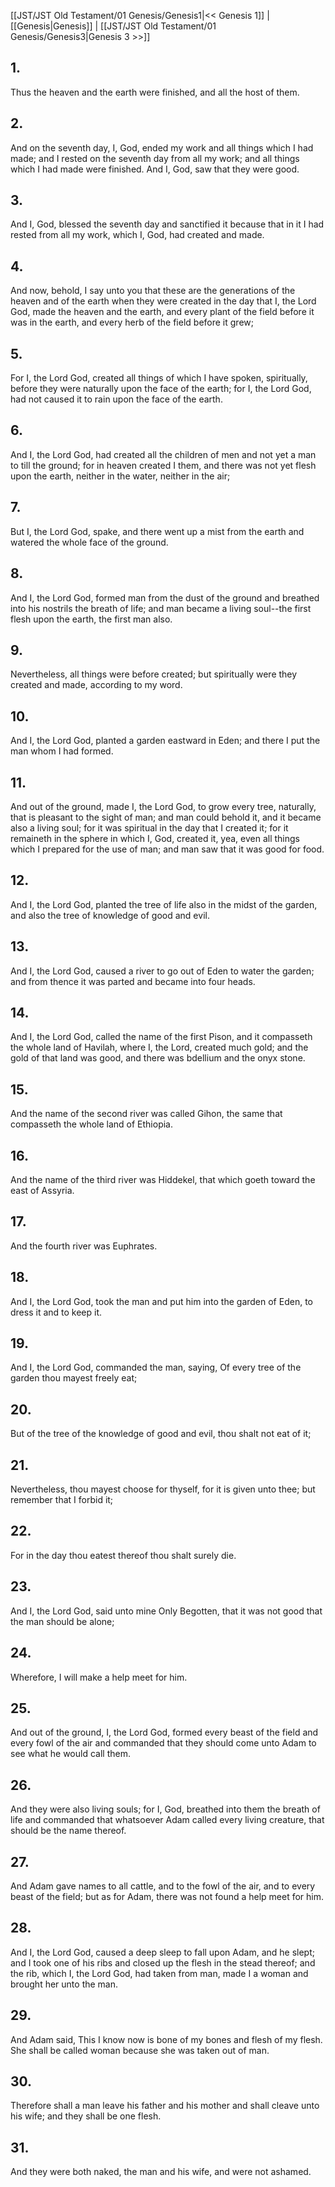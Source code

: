 [[JST/JST Old Testament/01 Genesis/Genesis1|<< Genesis 1]] | [[Genesis|Genesis]] | [[JST/JST Old Testament/01 Genesis/Genesis3|Genesis 3 >>]]
## 1.
Thus the heaven and the earth were finished, and all the host of them.
## 2.
And on the seventh day, I, God, ended my work and all things which I had made; and I rested on the seventh day from all my work; and all things which I had made were finished. And I, God, saw that they were good.
## 3.
And I, God, blessed the seventh day and sanctified it because that in it I had rested from all my work, which I, God, had created and made.
## 4.
And now, behold, I say unto you that these are the generations of the heaven and of the earth when they were created in the day that I, the Lord God, made the heaven and the earth, and every plant of the field before it was in the earth, and every herb of the field before it grew;
## 5.
For I, the Lord God, created all things of which I have spoken, spiritually, before they were naturally upon the face of the earth; for I, the Lord God, had not caused it to rain upon the face of the earth.
## 6.
And I, the Lord God, had created all the children of men and not yet a man to till the ground; for in heaven created I them, and there was not yet flesh upon the earth, neither in the water, neither in the air;
## 7.
But I, the Lord God, spake, and there went up a mist from the earth and watered the whole face of the ground.
## 8.
And I, the Lord God, formed man from the dust of the ground and breathed into his nostrils the breath of life; and man became a living soul\--the first flesh upon the earth, the first man also.
## 9.
Nevertheless, all things were before created; but spiritually were they created and made, according to my word.
## 10.
And I, the Lord God, planted a garden eastward in Eden; and there I put the man whom I had formed.
## 11.
And out of the ground, made I, the Lord God, to grow every tree, naturally, that is pleasant to the sight of man; and man could behold it, and it became also a living soul; for it was spiritual in the day that I created it; for it remaineth in the sphere in which I, God, created it, yea, even all things which I prepared for the use of man; and man saw that it was good for food.
## 12.
And I, the Lord God, planted the tree of life also in the midst of the garden, and also the tree of knowledge of good and evil.
## 13.
And I, the Lord God, caused a river to go out of Eden to water the garden; and from thence it was parted and became into four heads.
## 14.
And I, the Lord God, called the name of the first Pison, and it compasseth the whole land of Havilah, where I, the Lord, created much gold; and the gold of that land was good, and there was bdellium and the onyx stone.
## 15.
And the name of the second river was called Gihon, the same that compasseth the whole land of Ethiopia.
## 16.
And the name of the third river was Hiddekel, that which goeth toward the east of Assyria.
## 17.
And the fourth river was Euphrates.
## 18.
And I, the Lord God, took the man and put him into the garden of Eden, to dress it and to keep it.
## 19.
And I, the Lord God, commanded the man, saying, Of every tree of the garden thou mayest freely eat;
## 20.
But of the tree of the knowledge of good and evil, thou shalt not eat of it;
## 21.
Nevertheless, thou mayest choose for thyself, for it is given unto thee; but remember that I forbid it;
## 22.
For in the day thou eatest thereof thou shalt surely die.
## 23.
And I, the Lord God, said unto mine Only Begotten, that it was not good that the man should be alone;
## 24.
Wherefore, I will make a help meet for him.
## 25.
And out of the ground, I, the Lord God, formed every beast of the field and every fowl of the air and commanded that they should come unto Adam to see what he would call them.
## 26.
And they were also living souls; for I, God, breathed into them the breath of life and commanded that whatsoever Adam called every living creature, that should be the name thereof.
## 27.
And Adam gave names to all cattle, and to the fowl of the air, and to every beast of the field; but as for Adam, there was not found a help meet for him.
## 28.
And I, the Lord God, caused a deep sleep to fall upon Adam, and he slept; and I took one of his ribs and closed up the flesh in the stead thereof; and the rib, which I, the Lord God, had taken from man, made I a woman and brought her unto the man.
## 29.
And Adam said, This I know now is bone of my bones and flesh of my flesh. She shall be called woman because she was taken out of man.
## 30.
Therefore shall a man leave his father and his mother and shall cleave unto his wife; and they shall be one flesh.
## 31.
And they were both naked, the man and his wife, and were not ashamed.

